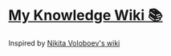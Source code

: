 # [My Knowledge Wiki 📚](https://ajgon.gitbook.com/wiki)

Inspired by [Nikita Voloboev's wiki](https://wiki.nikitavoloboev.xyz/)
